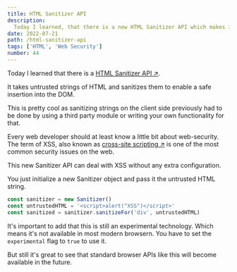 ```yaml
---
title: HTML Sanitizer API
description:
  Today I learned, that there is a new HTML Sanitizer API which makes it easy to sanitize HTML to prevent cross-site-scripting.
date: 2022-07-21
path: /html-sanitizer-api
tags: ['HTML', 'Web Security']
number: 44
---
```


Today I learned that there is a <a href="https://developer.mozilla.org/en-US/docs/Web/API/HTML_Sanitizer_API" target="_blank">HTML Sanitizer API &#8599;</a>.

It takes untrusted strings of HTML and sanitizes them to enable a safe insertion
into the DOM.

This is pretty cool as sanitizing strings on the client side previously had to
be done by using a third party module or writing your own functionality for
that.

Every web developer should at least know a little bit about web-security. The
term of XSS, also known as <a href="https://developer.mozilla.org/en-US/docs/Glossary/Cross-site_scripting" target="_blank">cross-site scripting &#8599;</a>
is one of the most common security issues on the web.

This new Sanitizer API can deal with XSS without any extra configuration.

You just initialize a new Sanitizer object and pass it the untrusted HTML
string.

```js
const sanitizer = new Sanitizer()
const untrustedHTML = '<script>alert("XSS")</script>'
const sanitized = sanitizer.sanitizeFor('div', untrustedHTML)
```

It's important to add that this is still an experimental technology. Which means
it's not available in most modern browsern. You have to set the `experimental`
flag to `true` to use it.

But still it's great to see that standard browser APIs like this will become
available in the future.
